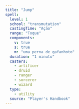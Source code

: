 ```yaml
---
title: "Jump"
spell:
  level: 1
  school: "transmutation"
  castingTime: "Ação"
  range: "Toque"
  components:
    v: true
    s: true
    m: "uma perna de gafanhoto"
  duration: "1 minuto"
  casters:
    - artificer
    - druid
    - ranger
    - sorcerer
    - wizard
  type:
    - utility
  source: "Player's Handbook"
---
```

